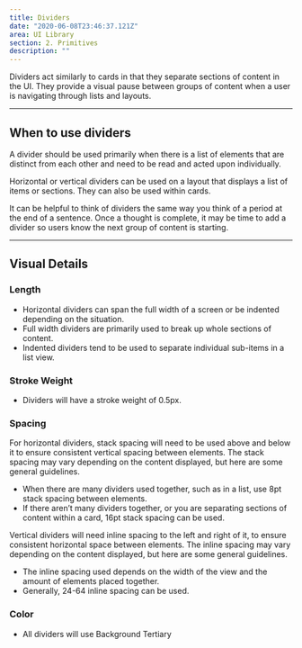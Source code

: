 ```yaml
---
title: Dividers
date: "2020-06-08T23:46:37.121Z"
area: UI Library
section: 2. Primitives
description: ""
---
```


Dividers act similarly to cards in that they separate sections of content in the UI. They provide a visual pause between groups of content when a user is navigating through lists and layouts.

---

## When to use dividers

A divider should be used primarily when there is a list of elements that are distinct from each other and need to be read and acted upon individually.

Horizontal or vertical dividers can be used on a layout that displays a list of items or sections. They can also be used within cards.

It can be helpful to think of dividers the same way you think of a period at the end of a sentence. Once a thought is complete, it may be time to add a divider so users know the next group of content is starting.

---

## Visual Details

### Length

- Horizontal dividers can span the full width of a screen or be indented depending on the situation.
- Full width dividers are primarily used to break up whole sections of content.
- Indented dividers tend to be used to separate individual sub-items in a list view.

### Stroke Weight

- Dividers will have a stroke weight of 0.5px.

### Spacing

For horizontal dividers, stack spacing will need to be used above and below it to ensure consistent vertical spacing between elements. The stack spacing may vary depending on the content displayed, but here are some general guidelines.

- When there are many dividers used together, such as in a list, use 8pt stack spacing between elements.
- If there aren’t many dividers together, or you are separating sections of content within a card, 16pt stack spacing can be used.

Vertical dividers will need inline spacing to the left and right of it, to ensure consistent horizontal space between elements. The inline spacing may vary depending on the content displayed, but here are some general guidelines.

- The inline spacing used depends on the width of the view and the amount of elements placed together.
- Generally, 24-64 inline spacing can be used.

### Color

- All dividers will use Background Tertiary
